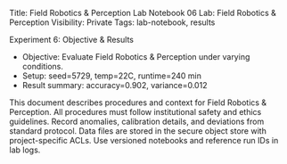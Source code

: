 Title: Field Robotics & Perception Lab Notebook 06
Lab: Field Robotics & Perception
Visibility: Private
Tags: lab-notebook, results

Experiment 6: Objective & Results
- Objective: Evaluate Field Robotics & Perception under varying conditions.
- Setup: seed=5729, temp=22C, runtime=240 min
- Result summary: accuracy=0.902, variance=0.012

This document describes procedures and context for Field Robotics & Perception.
All procedures must follow institutional safety and ethics guidelines.
Record anomalies, calibration details, and deviations from standard protocol.
Data files are stored in the secure object store with project-specific ACLs.
Use versioned notebooks and reference run IDs in lab logs.
